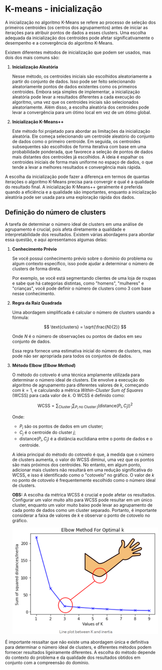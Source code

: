 # K-means - inicialização

A inicialização no algoritmo K-Means se refere ao processo de seleção dos primeiros centroides (os centros dos agrupamentos) antes de iniciar as iterações para atribuir pontos de dados a esses clusters. Uma escolha adequada da inicialização dos centroides pode afetar significativamente o desempenho e a convergência do algoritmo K-Means.

Existem diferentes métodos de inicialização que podem ser usados, mas dois dos mais comuns são:

1. **Inicialização Aleatória**

   Nesse método, os centroides iniciais são escolhidos aleatoriamente a partir do conjunto de dados. Isso pode ser feito selecionando aleatoriamente pontos de dados existentes como os primeiros centroides. Embora seja simples de implementar, a inicialização aleatória pode levar a resultados diferentes a cada execução do algoritmo, uma vez que os centroides iniciais são selecionados aleatoriamente. Além disso, a escolha aleatória dos centroides pode levar a convergência para um ótimo local em vez de um ótimo global.

2. **Inicialização K-Means++**

   Este método foi projetado para abordar as limitações da inicialização aleatória. Ele começa selecionando um centroide aleatório do conjunto de dados como o primeiro centroide. Em seguida, os centroides subsequentes são escolhidos de forma iterativa com base em uma probabilidade ponderada, que favorece a seleção de pontos de dados mais distantes dos centroides já escolhidos. A ideia é espalhar os centroides iniciais de forma mais uniforme no espaço de dados, o que tende a levar a melhores resultados e convergência mais rápida.

A escolha da inicialização pode fazer a diferença em termos de quantas iterações o algoritmo K-Means precisa para convergir e qual é a qualidade do resultado final. A inicialização K-Means++ geralmente é preferida quando a eficiência e a qualidade são importantes, enquanto a inicialização aleatória pode ser usada para uma exploração rápida dos dados.

## Definição do número de clusters

A tarefa de determinar o número ideal de clusters em uma análise de agrupamento é crucial, pois afeta diretamente a qualidade e interpretabilidade dos resultados. Existem várias abordagens para abordar essa questão, e aqui apresentamos algumas delas:

1. **Conhecimento Prévio**
   
   Se você possui conhecimento prévio sobre o domínio do problema ou algum contexto específico, isso pode ajudar a determinar o número de clusters de forma direta. 
   
   Por exemplo, se você está segmentando clientes de uma loja de roupas e sabe que há categorias distintas, como "homens", "mulheres" e "crianças", você pode definir o número de clusters como 3 com base nesse conhecimento.

2. **Regra da Raiz Quadrada**
   
   Uma abordagem simplificada é calcular o número de clusters usando a fórmula:

   $$
   \text{clusters} = \sqrt{\frac{N}{2}}
   $$

   Onde $N$ é o número de observações ou pontos de dados em seu conjunto de dados.
   
   Essa regra fornece uma estimativa inicial do número de clusters, mas pode não ser apropriada para todos os conjuntos de dados.

3. **Método Elbow (_Elbow Method_)**
   
   O método do cotovelo é uma técnica amplamente utilizada para determinar o número ideal de clusters. Ele envolve a execução do algoritmo de agrupamento para diferentes valores de $k$, começando com $k = 1$, e calculando a métrica _Within-Cluster Sum of Squares_ (WCSS) para cada valor de $k$. O WCSS é definido como:

   $$
   \text{WCSS} = \sum_{\text{Cluster j}}{\sum_{P_i \;\text{no Cluster j}}{(\text{distance}(P_i, C_j))^2}}
   $$

   Onde:
   
   - $P_i$ são os pontos de dados em um cluster;
   - $C_j$ é o centroide do cluster $j$;
   - $\text{distance}(P_i, C_j)$ é a distância euclidiana entre o ponto de dados e o centroide.

   A ideia principal do método do cotovelo é que, à medida que o número de clusters aumenta, o valor do WCSS diminui, uma vez que os pontos são mais próximos dos centroides. No entanto, em algum ponto, adicionar mais clusters não resultará em uma redução significativa do WCSS, e isso é identificado como o "cotovelo" no gráfico. O valor de $k$ no ponto de cotovelo é frequentemente escolhido como o número ideal de clusters.

   **OBS:** A escolha da métrica WCSS é crucial e pode afetar os resultados. Configurar um valor muito alto para WCSS pode resultar em um único cluster, enquanto um valor muito baixo pode levar ao agrupamento de cada ponto de dados como um cluster separado. Portanto, é importante considerar a faixa de valores de $k$ e observar o ponto de cotovelo no gráfico.

   ![Gráfico do Método Elbow](./assets/elbow-point.png)

É importante ressaltar que não existe uma abordagem única e definitiva para determinar o número ideal de clusters, e diferentes métodos podem fornecer resultados ligeiramente diferentes. A escolha do método depende do contexto do problema e da qualidade dos resultados obtidos em conjunto com a compreensão do domínio.